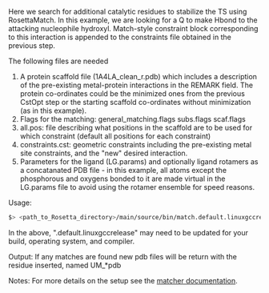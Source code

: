 Here we search for additional catalytic residues to stabilize the TS using RosettaMatch. 
In this example, we are looking for a Q to make Hbond to the attacking nucleophile hydroxyl.
Match-style constraint block corresponding to this interaction is appended to the constraints file obtained in the previous step. 

The following files are needed

1. A protein scaffold file (1A4LA_clean_r.pdb) which includes a description of the pre-existing metal-protein interactions in the REMARK field. The protein co-ordinates could be the minimized ones from the previous CstOpt step or the starting scaffold co-ordinates without minimization (as in this example).
2. Flags for the matching: general_matching.flags subs.flags scaf.flags
3. all.pos: file describing what positions in the scaffold are to be used for which constraint (default all positions for each constraint)         
4. constraints.cst: geometric constraints including the pre-existing metal site constraints, and the "new" desired interaction.
5. Parameters for the ligand (LG.params) and optionally ligand rotamers as a concatanated PDB file - in this example, all atoms except the phosphorous and oxygens bonded to it are made virtual in the LG.params file to avoid using the rotamer ensemble for speed reasons.

Usage:

```bash
$> <path_to_Rosetta_directory>/main/source/bin/match.default.linuxgccrelease @general_matching.flags @scaf.flags @subs.flags -linmem_ig 10 -in:file::s 1A4LA_clean_r.pdb
```

In the above, ".default.linuxgccrelease" may need to be updated for your build, operating system, and compiler.

Output:
If any matches are found new pdb files will be return with the residue inserted, named  UM_*pdb

Notes: For more details on the setup see the [matcher documentation](https://www.rosettacommons.org/docs/latest/application_documentation/design/match).
